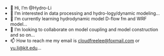 - 👋 Hi, I’m @Hydro-Li
- 👀 I’m interested in data processing and hydro-logy/dynamic modeling...
- 🌱 I’m currently learning hydrodynamic model D-flow fm and WRF model...
- 💞️ I’m looking to collaborate on model coupling and model construction and so on...
- 📫 How to reach me my email is cloudfreelee@foxmail.com or yu.li@kit.edu...

<!---
Hydro-Li/Hydro-Li is a ✨ special ✨ repository because its `README.md` (this file) appears on your GitHub profile.
You can click the Preview link to take a look at your changes.
--->

